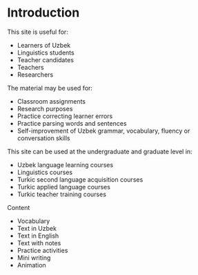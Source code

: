 # Introduction

This site is useful for:   
  
* Learners of Uzbek  
* Linguistics students  
* Teacher candidates  
* Teachers  
* Researchers

The material may be used for:  

* Classroom assignments  
* Research purposes  
* Practice correcting learner errors  
* Practice parsing words and sentences  
* Self-improvement of Uzbek grammar, vocabulary, fluency or conversation skills  

This site can be used at the undergraduate and graduate level in:  

* Uzbek language learning courses
* Linguistics courses
* Turkic second language acquisition courses  
* Turkic applied language courses  
* Turkic teacher training courses  


Content
- Vocabulary  
- Text in Uzbek  
- Text in English  
- Text with notes  
- Practice activities
- Mini writing 
- Animation  
